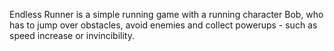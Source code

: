 Endless Runner is a simple running game with a running character Bob, who has to jump over obstacles, avoid enemies and collect powerups - such as speed increase or invincibility.
